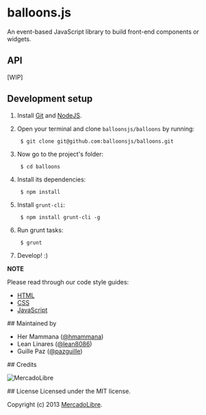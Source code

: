 # balloons.js

An event-based JavaScript library to build front-end components or widgets.

## API
[WIP]

## Development setup
1. Install [Git](http://git-scm.com/) and [NodeJS](http://nodejs.org/).
2. Open your terminal and clone `balloonsjs/balloons` by running:

        $ git clone git@github.com:balloonsjs/balloons.git

3. Now go to the project's folder:

        $ cd balloons

4. Install its dependencies:

        $ npm install

5. Install `grunt-cli`:

        $ npm install grunt-cli -g

6. Run grunt tasks:

        $ grunt

7. Develop! :)

**NOTE**

Please read through our code style guides:
- [HTML](https://github.com/mercadolibre/html-style-guide)
- [CSS](https://github.com/mercadolibre/css-style-guide)
- [JavaScript](https://github.com/mercadolibre/javascript-style-guide)

## Maintained by

- Her Mammana ([@hmammana](https://twitter.com/hmammana))
- Lean Linares ([@lean8086](https://twitter.com/lean8086))
- Guille Paz ([@pazguille](https://twitter.com/pazguille))

## Credits

![MercadoLibre](http://static.mlstatic.com/org-img/chico/img/logo-mercadolibre-new.png)

## License
Licensed under the MIT license.

Copyright (c) 2013 [MercadoLibre](http://github.com/mercadolibre).